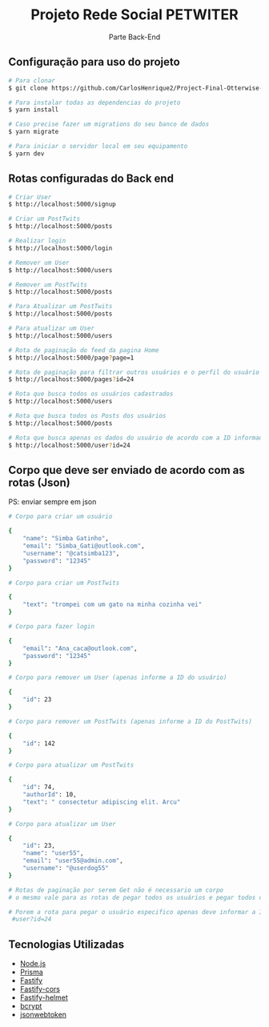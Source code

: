<h1 align="center">Projeto Rede Social PETWITER</h1>

<p align="center">Parte Back-End</p>

## Configuração para uso do projeto

```bash
# Para clonar
$ git clone https://github.com/CarlosHenrique2/Project-Final-Otterwise-back.git

# Para instalar todas as dependencias do projeto
$ yarn install

# Caso precise fazer um migrations do seu banco de dados
$ yarn migrate

# Para iniciar o servidor local em seu equipamento
$ yarn dev
```

## Rotas configuradas do Back end

```bash
# Criar User
$ http://localhost:5000/signup

# Criar um PostTwits
$ http://localhost:5000/posts

# Realizar login
$ http://localhost:5000/login

# Remover um User
$ http://localhost:5000/users

# Remover um PostTwits
$ http://localhost:5000/posts

# Para Atualizar um PostTwits
$ http://localhost:5000/posts

# Para atualizar um User
$ http://localhost:5000/users

# Rota de paginação do feed da pagina Home
$ http://localhost:5000/page?page=1

# Rota de paginação para filtrar outros usuários e o perfil do usuário
$ http://localhost:5000/pages?id=24

# Rota que busca todos os usuários cadastrados
$ http://localhost:5000/users

# Rota que busca todos os Posts dos usuários
$ http://localhost:5000/posts

# Rota que busca apenas os dados do usuário de acordo com a ID informada
$ http://localhost:5000/user?id=24

```

## Corpo que deve ser enviado de acordo com as rotas (Json)

<p> PS: enviar sempre em json</p>

```bash
# Corpo para criar um usuário

{
    "name": "Simba Gatinho",
    "email": "Simba_Gati@outlook.com",
    "username": "@catsimba123",
    "password": "12345"
}

# Corpo para criar um PostTwits

{
    "text": "trompei com um gato na minha cozinha vei"
}

# Corpo para fazer login

{
    "email": "Ana_caca@outlook.com",
    "password": "12345"
}

# Corpo para remover um User (apenas informe a ID do usuário)

{
    "id": 23
}

# Corpo para remover um PostTwits (apenas informe a ID do PostTwits)

{
    "id": 142
}

# Corpo para atualizar um PostTwits

{
    "id": 74,
    "authorId": 10,
    "text": " consectetur adipiscing elit. Arcu"
}

# Corpo para atualizar um User

{
    "id": 23,
    "name": "user55",
    "email": "user55@admin.com",
    "username": "@userdog55"
}

# Rotas de paginação por serem Get não é necessario um corpo
# o mesmo vale para as rotas de pegar todos os usuários e pegar todos os posts,

# Porem a rota para pegar o usuário especifico apenas deve informar a ID
 #user?id=24
```

## Tecnologias Utilizadas

- [Node.js](https://nodejs.org/en/docs/)
- [Prisma](https://www.prisma.io/docs/)
- [Fastify](https://www.fastify.io/docs/latest/)
- [Fastify-cors](https://www.npmjs.com/package/fastify-cors)
- [Fastify-helmet](https://www.npmjs.com/package/fastify-helmet)
- [bcrypt](https://www.npmjs.com/package/bcrypt)
- [jsonwebtoken](https://www.npmjs.com/package/jsonwebtoken)
